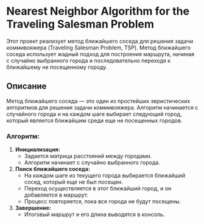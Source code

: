 # Nearest Neighbor Algorithm for the Traveling Salesman Problem

Этот проект реализует метод ближайшего соседа для решения задачи коммивояжера (Traveling Salesman Problem, TSP). Метод ближайшего соседа использует жадный подход для построения маршрута, начиная с случайно выбранного города и последовательно переходя к ближайшему не посещенному городу.

## Описание

Метод ближайшего соседа — это один из простейших эвристических алгоритмов для решения задачи коммивояжера. Алгоритм начинается с случайного города и на каждом шаге выбирает следующий город, который является ближайшим среди еще не посещенных городов.

### Алгоритм:

1. **Инициализация:**
   - Задается матрица расстояний между городами.
   - Алгоритм начинает с случайно выбранного города.
2. **Поиск ближайшего соседа:**
   - На каждом шаге из текущего города выбирается ближайший сосед, который еще не был посещен.
   - Переход осуществляется в этот ближайший город, и он добавляется в маршрут.
   - Процесс повторяется, пока все города не будут посещены.
3. **Завершение:**
   - Итоговый маршрут и его длина выводятся в консоль.



